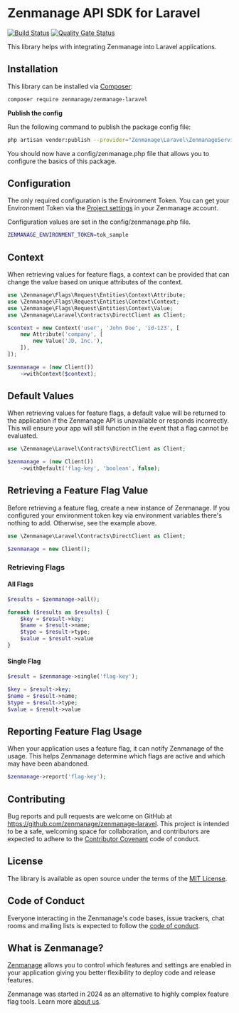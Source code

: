 # Zenmanage API SDK for Laravel 

[![Build Status](https://github.com/zenmanage/zenmanage-laravel/actions/workflows/tests.yml/badge.svg)](https://github.com/zenmanage/zenmanage-laravel) [![Quality Gate Status](https://sonarcloud.io/api/project_badges/measure?project=zenmanage_zenmanage-laravel&metric=alert_status)](https://sonarcloud.io/summary/new_code?id=zenmanage_zenmanage-laravel)

This library helps with integrating Zenmanage into Laravel applications.

## Installation

This library can be installed via [Composer](https://getcomposer.org):

```bash
composer require zenmanage/zenmanage-laravel
```

**Publish the config**

Run the following command to publish the package config file:

```bash
php artisan vendor:publish --provider="Zenmanage\Laravel\ZenmanageServiceProvider"
```

You should now have a config/zenmanage.php file that allows you to configure the basics of this package.

## Configuration

The only required configuration is the Environment Token. You can get your Environment Token via the [Project settings](https://app.zenmanage.com/admin/projects) in your Zenmanage account.

Configuration values are set in the config/zenmanage.php file.

```bash
ZENMANAGE_ENVIRONMENT_TOKEN=tok_sample
```

## Context

When retrieving values for feature flags, a context can be provided that can change the value based on unique attributes of the context.

```php
use \Zenmanage\Flags\Request\Entities\Context\Attribute;
use \Zenmanage\Flags\Request\Entities\Context\Context;
use \Zenmanage\Flags\Request\Entities\Context\Value;
use \Zenmanage\Laravel\Contracts\DirectClient as Client;

$context = new Context('user', 'John Doe', 'id-123', [
    new Attribute('company', [
        new Value('JD, Inc.'),
    ]),
]);

$zenmanage = (new Client())
    ->withContext($context);
```

## Default Values

When retrieving values for feature flags, a default value will be returned to the application if the Zenmanage API is unavailable or responds incorrectly. This will ensure your app will still function in the event that a flag cannot be evaluated.

```php
use \Zenmanage\Laravel\Contracts\DirectClient as Client;

$zenmanage = (new Client())
    ->withDefault('flag-key', 'boolean', false);

```

## Retrieving a Feature Flag Value

Before retrieving a feature flag, create a new instance of Zenmanage. If you configured your environment token key via environment variables there's nothing to add. Otherwise, see the example above.

```php
use \Zenmanage\Laravel\Contracts\DirectClient as Client;

$zenmanage = new Client();
```

### Retrieving Flags

#### All Flags

```php
$results = $zenmanage->all();

foreach ($results as $results) {
    $key = $result->key;
    $name = $result->name;
    $type = $result->type;
    $value = $result->value
}
```

#### Single Flag

```php
$result = $zenmanage->single('flag-key');

$key = $result->key;
$name = $result->name;
$type = $result->type;
$value = $result->value
```

## Reporting Feature Flag Usage

When your application uses a feature flag, it can notify Zenmanage of the usage. This helps Zenmanage determine which flags are active and which may have been abandoned.

```php
$zenmanage->report('flag-key');
```

## Contributing

Bug reports and pull requests are welcome on GitHub at https://github.com/zenmanage/zenmanage-laravel. This project is intended to be a safe, welcoming space for collaboration, and contributors are expected to adhere to the [Contributor Covenant](http://contributor-covenant.org) code of conduct.

## License

The library is available as open source under the terms of the [MIT License](http://opensource.org/licenses/MIT).

## Code of Conduct

Everyone interacting in the Zenmanage's code bases, issue trackers, chat rooms and mailing lists is expected to follow the [code of conduct](https://github.com/zenmanage/zenmanage-laravel/blob/master/CODE_OF_CONDUCT.md).

## What is Zenmanage?

[Zenmanage](https://zenmanage.com/) allows you to control which features and settings are enabled in your application giving you better flexibility to deploy code and release features.

Zenmanage was started in 2024 as an alternative to highly complex feature flag tools. Learn more [about us](https://zenmanage.com/).
